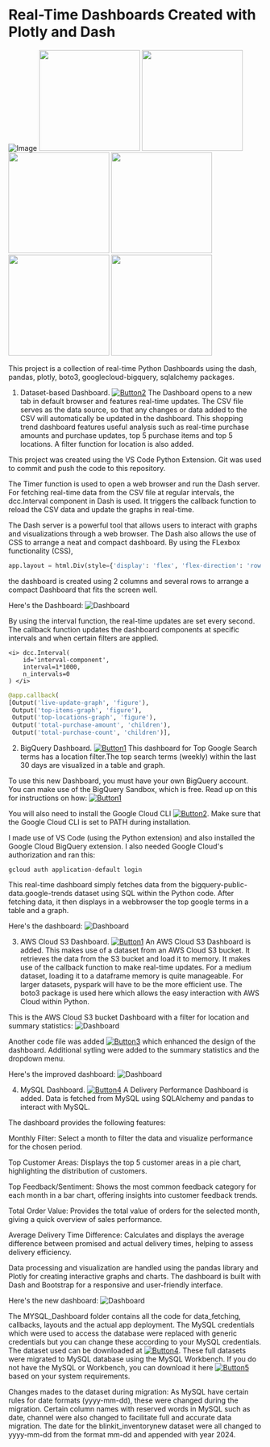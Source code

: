 # Real-Time Dashboards Created with Plotly and Dash

![Image](https://revenue.ai/wp-content/uploads/2023/06/Plotly-1.png) 
<img src=https://thumbs.dreamstime.com/b/dash-icon-flat-illustration-dash-vector-icon-web-dash-icon-flat-style-114331438.jpg width="200" height="200">
<img src=https://www.liblogo.com/img-logo/aw314s096-aws-s3-logo-setting-up-aws-s3-for-open-edx-blog.png width="200" height="200">
<img src=https://www.selectdistinct.co.uk/wp-content/uploads/2023/03/Google-Big-Query-jpg.webp width="200" height="200">
<img src=https://e7.pngegg.com/pngimages/747/798/png-clipart-mysql-logo-mysql-database-web-development-computer-software-dolphin-marine-mammal-animals.png width="200" height="200">
<img src=https://directdevops.blog/wp-content/uploads/2019/03/boto3.jpeg width="200" height="200">
<img src=https://play-lh.googleusercontent.com/ARKZLqwqNpLiFYPABKjRdSmhSMqvLojpgSpXmapJFZI3PudmsHoqkjjOFycUOuHqBQ width="200" height="200">


This project is a collection of real-time Python Dashboards using the dash, pandas, plotly, boto3, googlecloud-bigquery, sqlalchemy packages.

1. Dataset-based Dashboard. [![Button2](https://img.shields.io/badge/Download-KaggleDataset-blue)](https://github.com/rnx2024/Real-time-Dashboard-Python-Dash-/blob/main/real-time_dashboard.py)
The Dashboard opens to a new tab in default browser and features real-time updates. The CSV file serves as the data source, so that
any changes or data added to the CSV will automatically be updated in the dashboard. 
This shopping trend dashboard features useful analysis such as real-time purchase amounts and purchase updates, 
top 5 purchase items and top 5 locations. A filter function for location is also added. 

This project was created using the VS Code Python Extension. Git was used to commit and push the code to this repository.

The Timer function is used to open a web browser and run the Dash server. For fetching real-time data from the CSV file
at regular intervals, the dcc.Interval component in Dash is used. It triggers the callback function to reload the CSV data 
and update the graphs in real-time.

The Dash server is a powerful tool that allows users to interact with graphs and visualizations through a web browser. The Dash also 
allows the use of CSS to arrange a neat and compact dashboard. By using the FLexbox functionality (CSS), 

```python
app.layout = html.Div(style={'display': 'flex', 'flex-direction': 'row'}, children=[
```

the dashboard is created using 2 columns and several rows to arrange a compact Dashboard that fits the screen well. 

Here's the Dashboard:
![Dashboard](https://github.com/rnx2024/Real-time-Dashboard-Python-Dash-/blob/main/dash.png)


By using the interval function, the real-time updates are set every second. The callback function updates the dashboard 
components at specific intervals and when certain filters are applied. 

    <i> dcc.Interval(
        id='interval-component',
        interval=1*1000,  
        n_intervals=0
    ) </i>

```python
@app.callback(
[Output('live-update-graph', 'figure'),
 Output('top-items-graph', 'figure'),
 Output('top-locations-graph', 'figure'),
 Output('total-purchase-amount', 'children'),
 Output('total-purchase-count', 'children')],
```

2. BigQuery Dashboard. [![Button1](https://img.shields.io/badge/Click%20Me-BigQueryDashboard%20Code%20File-red)](https://github.com/rnx2024/Real-time-Dashboard-Python-Dash-/blob/main/google-top-terms-addl-filters.py) This dashboard for Top Google Search terms has a location filter.The top search terms (weekly) within the last 30 days are visualized in a table and graph. 

To use this new Dashboard, you must have your own BigQuery account. You can make use of the BigQuery Sandbox, which is free. 
Read up on this for instructions on how: [![Button1](https://img.shields.io/badge/Click%20Me-BigQuerySandbox-purple)](https://cloud.google.com/bigquery/docs/sandbox)

You will also need to install the Google Cloud CLI [![Button2](https://img.shields.io/badge/Click%20Me-InstallGoogleCloudCLI-orange)](https://cloud.google.com/sdk/docs/install). 
Make sure that the Google Cloud CLI is set to PATH during installation. 

I made use of VS Code (using the Python extension) and also installed the Google Cloud BigQuery extension. I also needed Google
Cloud's authorization and ran this: 

```
gcloud auth application-default login
```
This real-time dashboard simply fetches data from the bigquery-public-data.google-trends dataset using SQL within the Python code.
After fetching data, it then displays in a webbrowser the top google terms in a table and a graph.

Here's the dashboard:
![Dashboard](https://github.com/rnx2024/Real-time-Dashboard-Python-Dash-/blob/main/dashboard-with-filter.png)

3. AWS Cloud S3 Dashboard. [![Button1](https://img.shields.io/badge/Click%20Me-AWS%20Dashboard%20Files-pink)](https://github.com/rnx2024/Real-time-Dashboard-Python-Dash-/tree/main/AWSCloud-PythonDash) An AWS Cloud S3 Dashboard is added. This makes use of a dataset from an AWS Cloud S3 bucket. It retrieves the data from the S3 bucket and load it to memory. It makes use of the callback function to make real-time updates. For a medium dataset, loading it to a dataframe memory is quite manageable. For larger datasets, pyspark will have to be the more efficient use. The boto3 package is used here which allows the easy interaction with AWS Cloud within Python.

This is the AWS Cloud S3 bucket Dashboard with a filter for location and summary statistics: 
![Dashboard](https://github.com/rnx2024/Real-time-Dashboard-Python-Dash-/blob/main/AWSCloud-PythonDash/dashboard_awss3bucket_dataset.png)

Another code file was added [![Button3](https://img.shields.io/badge/Click%20Me-AWSS3ImprovedDashboard-blue)](https://github.com/rnx2024/Real-time-Dashboard-Python-Dash-/blob/main/AWSCloud-PythonDash/awss3bucket_improved_dash.py) which enhanced the design of the dashboard. Additional sytling were added to the summary statistics and the dropdown menu.

Here's the improved dashboard:
![Dashboard](https://github.com/rnx2024/Real-time-Dashboard-Python-Dash-/blob/main/AWSCloud-PythonDash/awsclouds3bucket_enhanced-dashboard-design.png)

4. MySQL Dashboard. [![Button4](https://img.shields.io/badge/Click%20Me-MySQL%20Dashboard%20Files-gold)](https://github.com/rnx2024/Real-time-Dashboard-Python-Dash-/tree/main/MYSQL_Dashboard)
   A Delivery Performance Dashboard is added. Data is fetched from MySQL using SQLAlchemy and pandas to interact with MySQL.

The dashboard provides the following features:

Monthly Filter: Select a month to filter the data and visualize performance for the chosen period.

Top Customer Areas: Displays the top 5 customer areas in a pie chart, highlighting the distribution of customers.

Top Feedback/Sentiment: Shows the most common feedback category for each month in a bar chart, offering insights into customer feedback trends.

Total Order Value: Provides the total value of orders for the selected month, giving a quick overview of sales performance.

Average Delivery Time Difference: Calculates and displays the average difference between promised and actual delivery times, helping to assess delivery efficiency.

Data processing and visualization are handled using the pandas library and Plotly for creating interactive graphs and charts. 
The dashboard is built with Dash and Bootstrap for a responsive and user-friendly interface.

Here's the new dashboard:
![Dashboard](https://github.com/rnx2024/Real-time-Dashboard-Python-Dash-/blob/main/MYSQL_Dashboard/MySQL%20Plotly_Dash.png)

The MYSQL_Dashboard folder contains all the code for data_fetching, callbacks, layouts and the actual app deployment. The MySQL credentials which were used to access the database were replaced with generic credentials but you can change these according to your MySQL credentials. The dataset used can be downloaded at [![Button4](https://img.shields.io/badge/Click%20Me-BlinkitDataset-green)](https://www.kaggle.com/datasets/arunkumaroraon/blinkit-grocery-dataset). These full datasets were migrated to MySQL database using the MySQL Workbench. If you do not have the MySQL or Workbench, you can download it here [![Button5](https://img.shields.io/badge/Click%20Me-DownloadMySQL-red)](https://dev.mysql.com/downloads/) based on your system requirements. 

Changes mades to the dataset during migration: As MySQL have certain rules for date formats (yyyy-mm-dd), these were changed during the migration. Certain column names with reserved words in MySQL such as date, channel were also changed to facilitate full and accurate data migration. The date for the blinkit_inventorynew dataset were all changed to yyyy-mm-dd from the format mm-dd and appended with year 2024. 

